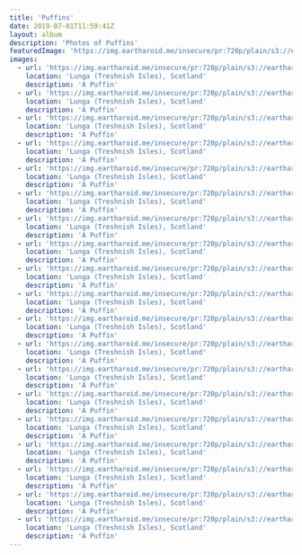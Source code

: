 ```yaml
---
title: 'Puffins'
date: 2019-07-01T11:59:41Z
layout: album
description: 'Photos of Puffins'
featuredImage: 'https://img.eartharoid.me/insecure/pr:720p/plain/s3://eartharoid/my-photos/puffins/IMG_1661.JPG@webp'
images:
  - url: 'https://img.eartharoid.me/insecure/pr:720p/plain/s3://eartharoid/my-photos/puffins/IMG_1572.JPG@webp'
    location: 'Lunga (Treshnish Isles), Scotland'
    description: 'A Puffin'
  - url: 'https://img.eartharoid.me/insecure/pr:720p/plain/s3://eartharoid/my-photos/puffins/IMG_1573.JPG@webp'
    location: 'Lunga (Treshnish Isles), Scotland'
    description: 'A Puffin'
  - url: 'https://img.eartharoid.me/insecure/pr:720p/plain/s3://eartharoid/my-photos/puffins/IMG_1574.JPG@webp'
    location: 'Lunga (Treshnish Isles), Scotland'
    description: 'A Puffin'
  - url: 'https://img.eartharoid.me/insecure/pr:720p/plain/s3://eartharoid/my-photos/puffins/IMG_1575.JPG@webp'
    location: 'Lunga (Treshnish Isles), Scotland'
    description: 'A Puffin'
  - url: 'https://img.eartharoid.me/insecure/pr:720p/plain/s3://eartharoid/my-photos/puffins/IMG_1582.JPG@webp'
    location: 'Lunga (Treshnish Isles), Scotland'
    description: 'A Puffin'
  - url: 'https://img.eartharoid.me/insecure/pr:720p/plain/s3://eartharoid/my-photos/puffins/IMG_1583.JPG@webp'
    location: 'Lunga (Treshnish Isles), Scotland'
    description: 'A Puffin'
  - url: 'https://img.eartharoid.me/insecure/pr:720p/plain/s3://eartharoid/my-photos/puffins/IMG_1602.JPG@webp'
    location: 'Lunga (Treshnish Isles), Scotland'
    description: 'A Puffin'
  - url: 'https://img.eartharoid.me/insecure/pr:720p/plain/s3://eartharoid/my-photos/puffins/IMG_1629.JPG@webp'
    location: 'Lunga (Treshnish Isles), Scotland'
    description: 'A Puffin'
  - url: 'https://img.eartharoid.me/insecure/pr:720p/plain/s3://eartharoid/my-photos/puffins/IMG_1638.JPG@webp'
    location: 'Lunga (Treshnish Isles), Scotland'
    description: 'A Puffin'
  - url: 'https://img.eartharoid.me/insecure/pr:720p/plain/s3://eartharoid/my-photos/puffins/IMG_1651.JPG@webp'
    location: 'Lunga (Treshnish Isles), Scotland'
    description: 'A Puffin'
  - url: 'https://img.eartharoid.me/insecure/pr:720p/plain/s3://eartharoid/my-photos/puffins/IMG_1653.JPG@webp'
    location: 'Lunga (Treshnish Isles), Scotland'
    description: 'A Puffin'
  - url: 'https://img.eartharoid.me/insecure/pr:720p/plain/s3://eartharoid/my-photos/puffins/IMG_1661.JPG@webp'
    location: 'Lunga (Treshnish Isles), Scotland'
    description: 'A Puffin'
  - url: 'https://img.eartharoid.me/insecure/pr:720p/plain/s3://eartharoid/my-photos/puffins/IMG_1711.JPG@webp'
    location: 'Lunga (Treshnish Isles), Scotland'
    description: 'A Puffin'
  - url: 'https://img.eartharoid.me/insecure/pr:720p/plain/s3://eartharoid/my-photos/puffins/IMG_1713.JPG@webp'
    location: 'Lunga (Treshnish Isles), Scotland'
    description: 'A Puffin'
  - url: 'https://img.eartharoid.me/insecure/pr:720p/plain/s3://eartharoid/my-photos/puffins/IMG_1722.JPG@webp'
    location: 'Lunga (Treshnish Isles), Scotland'
    description: 'A Puffin'
  - url: 'https://img.eartharoid.me/insecure/pr:720p/plain/s3://eartharoid/my-photos/puffins/IMG_1732.JPG@webp'
    location: 'Lunga (Treshnish Isles), Scotland'
    description: 'A Puffin'
  - url: 'https://img.eartharoid.me/insecure/pr:720p/plain/s3://eartharoid/my-photos/puffins/IMG_1743.JPG@webp'
    location: 'Lunga (Treshnish Isles), Scotland'
    description: 'A Puffin'
  - url: 'https://img.eartharoid.me/insecure/pr:720p/plain/s3://eartharoid/my-photos/puffins/IMG_1744.JPG@webp'
    location: 'Lunga (Treshnish Isles), Scotland'
    description: 'A Puffin'
  - url: 'https://img.eartharoid.me/insecure/pr:720p/plain/s3://eartharoid/my-photos/puffins/IMG_1747.JPG@webp'
    location: 'Lunga (Treshnish Isles), Scotland'
    description: 'A Puffin'
---
```


